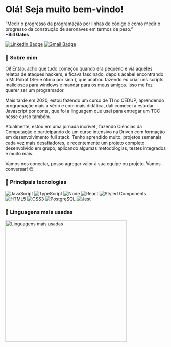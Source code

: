 # Olá! Seja muito bem-vindo!

“Medir o progresso da programação por linhas de código é como medir o progresso da construção de aeronaves em termos de peso.”<br>
<b>~Bill Gates</b>

[![Linkedin Badge](https://img.shields.io/badge/-Erico%20Bruner-9f86c0?style=for-the-badge&logo=Linkedin&logoColor=231942&link=https://www.linkedin.com/in/erico-bruner/)](https://www.linkedin.com/in/erico-bruner/)
[![Gmail Badge](https://img.shields.io/badge/-ericodasilvabruner@gmail.com-9f86c0?style=for-the-badge&logo=Gmail&logoColor=231942&link=mailto:ericodasilvabruner@gmail.com)](mailto:ericodasilvabruner@gmail.com)
</br>

### 👾 Sobre mim

Oi! Então, acho que tudo começou quando era pequeno e via aqueles relatos de ataques hackers, e ficava fascinado, depois acabei encontrando o Mr.Robot (Serie ótima por sinal), que acabou fazendo eu criar uns scripts maliciosos para windows e mandar para os meus amigos. Isso me fez querer ser um programador.

Mais tarde em 2020, estou fazendo um curso de TI no CEDUP, aprendendo programação mais a sério e com mais didática, dali comecei a estudar Javascript por conta, que foi a linguagem que usei para entregar um TCC nesse curso também. 

Atualmente, estou em uma jornada incrível , fazendo Ciências da Computação e participando de um curso intensivo na Driven com formação em desenvolvimento full stack. Tenho aprendido muito, projetos semanais cada vez mais desafiadores, e recentemente um projeto completo desenvolvido em grupo, aplicando algumas metodologias, testes integrados e muito mais. 

Vamos nos conectar, posso agregar valor à sua equipe ou projeto. Vamos conversar! 😊

### 👾 Principais tecnologias

![JavaScript](https://img.shields.io/badge/javascript-%23323330.svg?style=flat&logo=javascript&logoColor=%23F7DF1E)
![TypeScript](https://img.shields.io/badge/typescript-%23007ACC.svg?style=flat&logo=typescript&logoColor=white) 
![Node](https://img.shields.io/badge/Node%20js-339933?style=flat&logo=nodedotjs&logoColor=white)
![React](https://img.shields.io/badge/react-%2320232a.svg?style=flat&logo=react&logoColor=%2361DAFB) 
![Styled Components](https://img.shields.io/badge/styled--components-DB7093?style=flat&logo=styled-components&logoColor=white)
![HTML5](https://img.shields.io/badge/html5-%23E34F26.svg?style=flat&logo=html5&logoColor=white)
![CSS3](https://img.shields.io/badge/css3-%231572B6.svg?style=flat&logo=css3&logoColor=white)
![PostgreSQL](https://img.shields.io/badge/PostgreSQL-316192?style=flat&logo=postgresql&logoColor=white)
![Jest](https://img.shields.io/badge/Jest-C21325?style=flat&logo=jest&logoColor=white)

### 👾 Linguagens mais usadas
<img width="380em" alt="Linguagens mais usadas" src="https://github-readme-stats.vercel.app/api/top-langs/?username=erico-bruner&layout=compact&theme=dracula"/>
